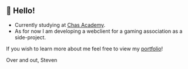 ## :wave: Hello!

* Currently studying at <a href="https://chasacademy.se/">Chas Academy</a>.
* As for now I am developing a webclient for a gaming association as a side-project.

If you wish to learn more about me feel free to view my <a href="https://stevendalfall.netlify.app/">portfolio</a>!

Over and out,
<span>
Steven
